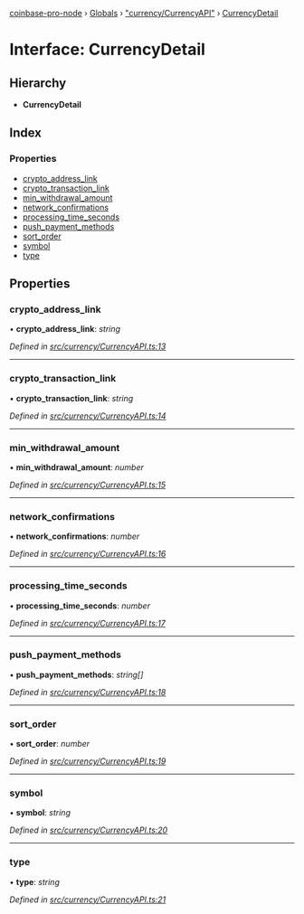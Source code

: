 [coinbase-pro-node](../README.md) › [Globals](../globals.md) › ["currency/CurrencyAPI"](../modules/_currency_currencyapi_.md) › [CurrencyDetail](_currency_currencyapi_.currencydetail.md)

# Interface: CurrencyDetail

## Hierarchy

- **CurrencyDetail**

## Index

### Properties

- [crypto_address_link](_currency_currencyapi_.currencydetail.md#crypto_address_link)
- [crypto_transaction_link](_currency_currencyapi_.currencydetail.md#crypto_transaction_link)
- [min_withdrawal_amount](_currency_currencyapi_.currencydetail.md#min_withdrawal_amount)
- [network_confirmations](_currency_currencyapi_.currencydetail.md#network_confirmations)
- [processing_time_seconds](_currency_currencyapi_.currencydetail.md#processing_time_seconds)
- [push_payment_methods](_currency_currencyapi_.currencydetail.md#push_payment_methods)
- [sort_order](_currency_currencyapi_.currencydetail.md#sort_order)
- [symbol](_currency_currencyapi_.currencydetail.md#symbol)
- [type](_currency_currencyapi_.currencydetail.md#type)

## Properties

### crypto_address_link

• **crypto_address_link**: _string_

_Defined in [src/currency/CurrencyAPI.ts:13](https://github.com/bennyn/coinbase-pro-node/blob/08c3f97/src/currency/CurrencyAPI.ts#L13)_

---

### crypto_transaction_link

• **crypto_transaction_link**: _string_

_Defined in [src/currency/CurrencyAPI.ts:14](https://github.com/bennyn/coinbase-pro-node/blob/08c3f97/src/currency/CurrencyAPI.ts#L14)_

---

### min_withdrawal_amount

• **min_withdrawal_amount**: _number_

_Defined in [src/currency/CurrencyAPI.ts:15](https://github.com/bennyn/coinbase-pro-node/blob/08c3f97/src/currency/CurrencyAPI.ts#L15)_

---

### network_confirmations

• **network_confirmations**: _number_

_Defined in [src/currency/CurrencyAPI.ts:16](https://github.com/bennyn/coinbase-pro-node/blob/08c3f97/src/currency/CurrencyAPI.ts#L16)_

---

### processing_time_seconds

• **processing_time_seconds**: _number_

_Defined in [src/currency/CurrencyAPI.ts:17](https://github.com/bennyn/coinbase-pro-node/blob/08c3f97/src/currency/CurrencyAPI.ts#L17)_

---

### push_payment_methods

• **push_payment_methods**: _string[]_

_Defined in [src/currency/CurrencyAPI.ts:18](https://github.com/bennyn/coinbase-pro-node/blob/08c3f97/src/currency/CurrencyAPI.ts#L18)_

---

### sort_order

• **sort_order**: _number_

_Defined in [src/currency/CurrencyAPI.ts:19](https://github.com/bennyn/coinbase-pro-node/blob/08c3f97/src/currency/CurrencyAPI.ts#L19)_

---

### symbol

• **symbol**: _string_

_Defined in [src/currency/CurrencyAPI.ts:20](https://github.com/bennyn/coinbase-pro-node/blob/08c3f97/src/currency/CurrencyAPI.ts#L20)_

---

### type

• **type**: _string_

_Defined in [src/currency/CurrencyAPI.ts:21](https://github.com/bennyn/coinbase-pro-node/blob/08c3f97/src/currency/CurrencyAPI.ts#L21)_
